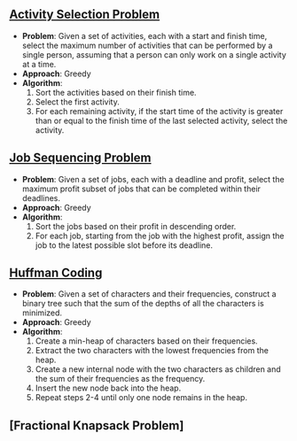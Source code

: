 ## [Activity Selection Problem](/Greedy/1.Activity_Selection.cpp)

- **Problem**: Given a set of activities, each with a start and finish time, select the maximum number of activities that can be performed by a single person, assuming that a person can only work on a single activity at a time.
- **Approach**: Greedy
- **Algorithm**:
  1. Sort the activities based on their finish time.
  2. Select the first activity.
  3. For each remaining activity, if the start time of the activity is greater than or equal to the finish time of the last selected activity, select the activity.

## [Job Sequencing Problem](/Greedy/2.JobSequencing.cpp)

- **Problem**: Given a set of jobs, each with a deadline and profit, select the maximum profit subset of jobs that can be completed within their deadlines.
- **Approach**: Greedy
- **Algorithm**:
  1. Sort the jobs based on their profit in descending order.
  2. For each job, starting from the job with the highest profit, assign the job to the latest possible slot before its deadline.

## [Huffman Coding](/Greedy/3.HuffmanCoding.cpp)

- **Problem**: Given a set of characters and their frequencies, construct a binary tree such that the sum of the depths of all the characters is minimized.
- **Approach**: Greedy
- **Algorithm**:
  1. Create a min-heap of characters based on their frequencies.
  2. Extract the two characters with the lowest frequencies from the heap.
  3. Create a new internal node with the two characters as children and the sum of their frequencies as the frequency.
  4. Insert the new node back into the heap.
  5. Repeat steps 2-4 until only one node remains in the heap.

## [Fractional Knapsack Problem]
